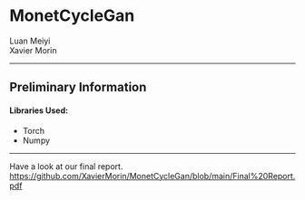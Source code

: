 # MonetCycleGan

Luan Meiyi <br>
Xavier Morin

---

## Preliminary Information

#### Libraries Used:
* Torch
* Numpy
---

Have a look at our final report.
https://github.com/XavierMorin/MonetCycleGan/blob/main/Final%20Report.pdf
